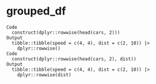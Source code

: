 # grouped_df

    Code
      construct(dplyr::rowwise(head(cars, 2)))
    Output
      tibble::tibble(speed = c(4, 4), dist = c(2, 10)) |>
        dplyr::rowwise()
    Code
      construct(dplyr::rowwise(head(cars, 2), dist))
    Output
      tibble::tibble(speed = c(4, 4), dist = c(2, 10)) |>
        dplyr::rowwise(dist)

